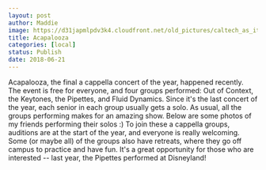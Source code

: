 ```yaml
---
layout: post
author: Maddie
image: https://d31japmlpdv3k4.cloudfront.net/old_pictures/caltech_as_it_happens/6a0105349b8251970b022ad39838d4200b.jpg
title: Acapalooza
categories: [local]
status: Publish
date: 2018-06-21
---
```


Acapalooza, the final a cappella concert of the year, happened recently. The event is free for everyone, and four groups performed: Out of Context, the Keytones, the Pipettes, and Fluid Dynamics. Since it's the last concert of the year, each senior in each group usually gets a solo. As usual, all the groups performing makes for an amazing show. Below are some photos of my friends performing their solos :)
To join these a cappella groups, auditions are at the start of the year, and everyone is really welcoming. Some (or maybe all) of the groups also have retreats, where they go off campus to practice and have fun. It's a great opportunity for those who are interested -- last year, the Pipettes performed at Disneyland!

